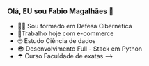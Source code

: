 ### Olá, EU sou Fabio Magalhães 👋


- 🏴‍☠️ Sou formado em Defesa Cibernética 
- 🦾Trabalho hoje com e-commerce 
- 🤓 Estudo Ciência de dados 
- 😎 Desenvolvimento Full - Stack em Python 
- ☂ Curso Faculdade de exatas 
-->
